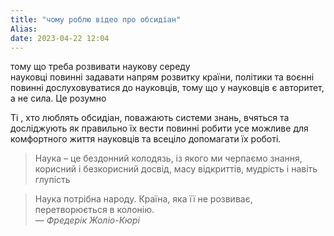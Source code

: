```yaml
---
title: "чому роблю відео про обсидіан"
Alias: 
date: 2023-04-22 12:04
---
```


тому що треба розвивати наукову середу  
науковці повинні задавати напрям розвитку країни, політики та воєнні повинні дослуховуватися до науковців, тому що у науковців є авторитет, а не сила. Це розумно

Ті , хто люблять обсидіан, поважають системи знань, вчяться та досліджують як правильно їх вести повинні робити усе можливе для комфортного життя науковців та всеціло допомагати їх роботі.

> Наука – це бездонний колодязь, із якого ми черпаємо знання, корисний і безкорисний досвід, масу відкриттів, мудрість і навіть глупість

> Наука потрібна народу. Країна, яка її не розвиває, перетворюється в колонію.  
 — <cite>Фредерік Жоліо-Кюрі</cite> 
